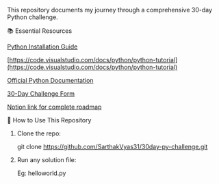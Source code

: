 This repository documents my journey through a comprehensive 30-day Python challenge.

📚 Essential Resources

[Python Installation Guide](https://www.python.org/downloads/)

[https://code.visualstudio.com/docs/python/python-tutorial](https://code.visualstudio.com/docs/python/python-tutorial)

[Official Python Documentation](https://docs.python.org/3/)

[30-Day Challenge Form](https://forms.office.com/r/KhZcVuFJrA)

[Notion link for complete roadmap](https://indiandataclub.notion.site/30DaysOfPython-1f9a16c0422f8074bf29eee315a6802a)

🚀 How to Use This Repository

1. Clone the repo:

   git clone https://github.com/SarthakVyas31/30day-py-challenge.git

2. Run any solution file:

   Eg: helloworld.py
